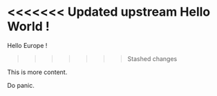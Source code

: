 <<<<<<< Updated upstream
Hello World !
=======
Hello Europe !
>>>>>>> Stashed changes

This is more content.

Do panic.